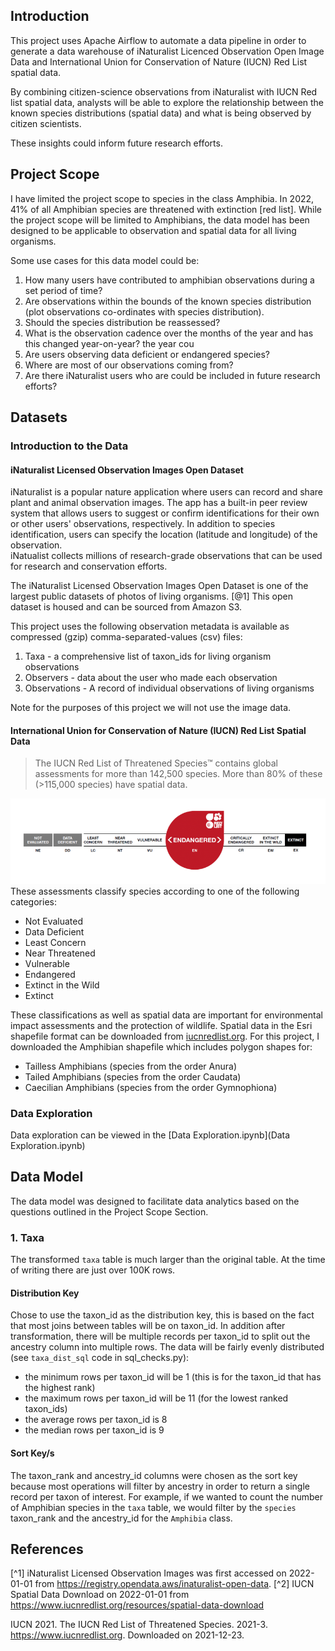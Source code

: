 ## Introduction  
This project uses Apache Airflow to automate a data pipeline in order to generate a data warehouse of iNaturalist Licenced 
Observation Open Image Data and International Union for Conservation of Nature (IUCN) Red List spatial data.

By combining citizen-science observations from iNaturalist with IUCN Red list spatial data, analysts will be able to 
explore the relationship between the known species distributions (spatial data) and what is being observed by citizen scientists. 

These insights could inform future research efforts. 

## Project Scope
I have limited the project scope to species in the class Amphibia. In 2022, 41% of all Amphibian species are threatened with extinction [red list]. 
While the project scope will be limited to Amphibians, the data model has been designed to be applicable to 
observation and spatial data for all living organisms. 


Some use cases for this data model could be: 
1. How many users have contributed to amphibian observations during a set period of time?
2. Are observations within the bounds of the known species distribution (plot observations co-ordinates with species distribution).
3. Should the species distribution be reassessed?
4. What is the observation cadence over the months of the year and has this changed year-on-year?  the year cou
5. Are users observing data deficient or endangered species?
6. Where are most of our observations coming from?
7. Are there iNaturalist users who are could be included in future research efforts?  

## Datasets 
### Introduction to the Data
#### iNaturalist Licensed Observation Images Open Dataset 
iNaturalist is a popular nature application where users can record and share plant and animal observation images. 
The app has a built-in peer review system that allows users to suggest or confirm identifications for their own or other users' observations, respectively. 
In addition to species identification, users can specify the location (latitude and longitude) of the observation.  
iNatualist collects millions of research-grade observations that can be used for research and conservation efforts. 

The iNaturalist Licensed Observation Images Open Dataset is one of the largest public datasets of photos of living organisms. [@1] 
This open dataset is housed and can be sourced from Amazon S3. 

This project uses the following observation metadata is available as compressed (gzip) comma-separated-values (csv) files: 
1. Taxa - a comprehensive list of taxon_ids for living organism observations
2. Observers - data about the user who made each observation
3. Observations - A record of individual observations of living organisms

Note for the purposes of this project we will not use the image data. 

#### International Union for Conservation of Nature (IUCN) Red List Spatial Data 
> The IUCN Red List of Threatened Species™ contains global assessments for more than 142,500 species. More than 80% of these (>115,000 species) have spatial data.

![IUCN Red List Categories](images/iucn_red_list_category.png)
These assessments classify species according to one of the following categories: 
- Not Evaluated
- Data Deficient
- Least Concern
- Near Threatened
- Vulnerable
- Endangered
- Extinct in the Wild
- Extinct

These classifications as well as spatial data are important for environmental impact assessments and the protection of wildlife. 
Spatial data in the Esri shapefile format can be downloaded from [iucnredlist.org](https://www.iucnredlist.org/resources/spatial-data-download).
For this project, I downloaded the Amphibian shapefile which includes polygon shapes for: 

- Tailless Amphibians (species from the order Anura)
- Tailed Amphibians (species from the order Caudata)
- Caecilian Amphibians (species from the order Gymnophiona)

### Data Exploration
Data exploration can be viewed in the [Data Exploration.ipynb](Data Exploration.ipynb)

## Data Model 
The data model was designed to facilitate data analytics based on the questions outlined in the Project Scope Section.  

### 1. Taxa
The transformed `taxa` table is much larger than the original table. At the time of writing there are just over 100K rows. 
#### Distribution Key 
Chose to use the taxon_id as the distribution key, this is based on the fact that most joins between tables will be on taxon_id. 
In addition after transformation, there will be multiple records per taxon_id to split out the ancestry column into multiple rows. 
The data will be fairly evenly distributed (see `taxa_dist_sql` code in sql_checks.py): 
- the minimum rows per taxon_id will be 1 (this is for the taxon_id that has the highest rank) 
- the maximum rows per taxon_id will be 11 (for the lowest ranked taxon_ids) 
- the average rows per taxon_id is 8 
- the median rows per taxon_id is 9 

#### Sort Key/s
The taxon_rank and ancestry_id columns were chosen as the sort key because most operations will filter by ancestry in order to return 
a single record per taxon of interest. 
For example, if we wanted to count the number of Amphibian species in the `taxa` table, 
we would filter by the `species` taxon_rank and the ancestry_id for the `Amphibia` class. 
	





## References
[^1] iNaturalist Licensed Observation Images was first accessed on 2022-01-01 from https://registry.opendata.aws/inaturalist-open-data.
[^2] IUCN Spatial Data Download on 2022-01-01 from https://www.iucnredlist.org/resources/spatial-data-download

IUCN 2021. The IUCN Red List of Threatened Species. 2021-3.
https://www.iucnredlist.org. Downloaded on 2021-12-23.